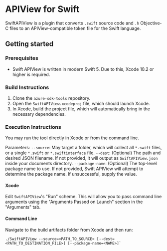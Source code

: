 # APIView for Swift

SwiftAPIView is a plugin that converts `.swift` source code and `.h` Objective-C files to an APIView-compatible token file for the Swift language.

## Getting started

### Prerequisites

* Swift APIView is written in modern Swift 5. Due to this, Xcode 10.2 or higher is required.

### Build Instructions

1. Clone the `azure-sdk-tools` repository.
2. Open the `SwiftAPIView.xcodeproj` file, which should launch Xcode.
3. In Xcode, build the project file, which will automatically bring in the necessary dependencies.

### Execution Instructions

You may run the tool directly in Xcode or from the command line.

Parameters:
  `--source`: May target a folder, which will collect all `*.swift` files, or a single `*.swift` or `*.swiftinterface` file.
  `--dest`:  (Optional) The path and desired JSON filename. If not provided, it will output as `SwiftAPIView.json` inside your documents directory.
  `--package-name`: (Optional) The top-level package name to use. If not provided, Swift APIView will attempt to determine the package name. If unsuccessful, supply the value.

#### Xcode

Edit `SwiftAPIView`'s "Run" scheme. This will allow you to pass command line arguments using the "Arguments Passed on Launch" section in the "Arguments" tab.

#### Command Line

Navigate to the build artifacts folder from Xcode and then run:
```
./SwiftAPIView --source=<PATH_TO_SOURCE> [--dest=<PATH_TO_DESTINATION_FILE>] [--package-name=<NAME>]`
```
